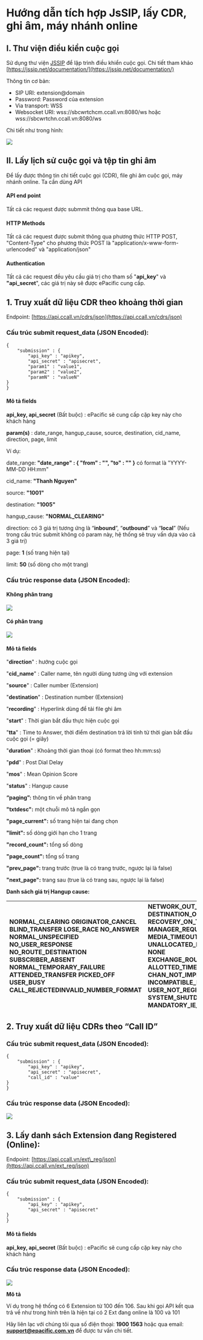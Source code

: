 # Hướng dẫn tích hợp JsSIP, lấy CDR, ghi âm, máy nhánh online

## **I. Thư viện điều kiển cuộc gọi**

Sử dụng thư viện [JSSIP](http://jssip.net/) để lập trình điều khiển cuộc gọi. Chi tiết tham khảo [https://jssip.net/documentation/](https://jssip.net/documentation/)

Thông tin cơ bản:

* SIP URI: extension@domain
* Password: Password của extension
* Via transport: WSS
* Websocket URI: wss://sbcwrtchcm.ccall.vn:8080/ws hoặc wss://sbcwrtchn.ccall.vn:8080/ws

Chi tiết như trong hình: 

![](.gitbook/assets/image.png)

## **II. Lấy lịch sử cuộc gọi và tệp tin ghi âm**

Để lấy được thông tin chi tiết cuộc gọi \(CDR\), file ghi âm cuộc gọi, máy nhánh online. Ta cần dùng API

#### **API end point**

Tất cả các request được submmit thông qua base URL.

#### **HTTP Methods**

Tất cả các request được submit thông qua phương thức HTTP POST, "Content-Type" cho phương thức POST là "application/x-www-form-urlencoded" và "application/json"

#### **Authentication**

Tất cả các request đều yêu cầu giá trị cho tham số "**api\_key**" và **"api\_secret**", các giá trị này sẽ được ePacific cung cấp.

## **1. Truy xuất dữ liệu CDR theo khoảng thời gian**

Endpoint: [https://api.ccall.vn/cdrs/json](https://api.ccall.vn/cdrs/json)

### **Cấu trúc submit request\_data \(JSON Encoded\):**

```text
{
	"submission" : {
		"api_key" : "apikey",
		"api_secret" : "apisecret",
		"param1" : "value1",
		"param2" : "value2",
		"paramN" : "valueN"
}
}
```

#### **Mô tả fields**

**api\_key, api\_secret** \(Bất buộc\) : ePacific sẽ cung cấp cặp key này cho khách hàng

**param\(s\)** : date\_range, hangup\_cause, source, destination, cid\_name, direction, page, limit

Ví dụ:

date\_range: **"date\_range" : { "from" : "", "to" : "" }** có format là "YYYY-MM-DD HH:mm"

cid\_name: **"Thanh Nguyen"**

source: **"1001"**

destination: **"1005"**

hangup\_cause: **"NORMAL\_CLEARING"**

direction: có 3 giá trị tương ứng là “**inbound**”, “**outbound**” và “**local**” \(Nếu trong cấu trúc submit không có param này, hệ thống sẽ truy vấn dựa vào cả 3 giá trị\)

page: **1** \(số trang hiện tại\)

limit: **50** \(số dòng cho một trang\)

### **Cấu trúc response data \(JSON Encoded\):**

#### Không phân trang

![](.gitbook/assets/api-nonpage.png)

#### Có phân trang

![](.gitbook/assets/api-paging.png)

#### **Mô tả fields**

"**direction**" : hướng cuộc gọi

"**cid\_name**" : Caller name, tên người dùng tương ứng với extension

"**source**" : Caller number \(Extension\)

"**destination**" : Destination number \(Extension\)

"**recording**" : Hyperlink dùng để tải file ghi âm

"**start**" : Thời gian bắt đầu thực hiện cuộc gọi

"**tta**" : Time to Answer, thời điểm destination trả lời tính từ thời gian bắt đầu cuộc gọi \(= giây\)

"**duration**" : Khoảng thời gian thoại \(có format theo hh:mm:ss\)

"**pdd**" : Post Dial Delay

"**mos**" : Mean Opinion Score

"**status**" : Hangup cause

**“paging”:** thông tin về phân trang

**"txtdesc":** một chuỗi mô tả ngắn gọn

**"page\_current":** số trang hiện tai đang chọn

**"limit":** số dòng giới hạn cho 1 trang

**"record\_count":** tổng số dòng

**"page\_count":** tổng số trang

**"prev\_page":** trang trước \(true là có trang trước, ngược lại là false\)

**"next\_page":** trang sau \(true là có trang sau, ngược lại là false\)

**Danh sách giá trị Hangup cause:**

| NORMAL\_CLEARING ORIGINATOR\_CANCEL BLIND\_TRANSFER LOSE\_RACE NO\_ANSWER NORMAL\_UNSPECIFIED NO\_USER\_RESPONSE NO\_ROUTE\_DESTINATION SUBSCRIBER\_ABSENT NORMAL\_TEMPORARY\_FAILURE ATTENDED\_TRANSFER PICKED\_OFF USER\_BUSY CALL\_REJECTEDINVALID\_NUMBER\_FORMAT | NETWORK\_OUT\_OF\_ORDER DESTINATION\_OUT\_OF\_ORDER RECOVERY\_ON\_TIMER\_EXPIRE MANAGER\_REQUEST MEDIA\_TIMEOUT UNALLOCATED\_NUMBER NONE EXCHANGE\_ROUTING\_ERROR ALLOTTED\_TIMEOUT CHAN\_NOT\_IMPLEMENTED INCOMPATIBLE\_DESTINATION USER\_NOT\_REGISTERED SYSTEM\_SHUTDOWN MANDATORY\_IE\_MISSING |
| :--- | :--- |


## **2. Truy xuất dữ liệu CDRs theo “Call ID”**

### **Cấu trúc submit request\_data \(JSON Encoded\):**

```text
{
	"submission" : {
		"api_key" : "apikey",
		"api_secret" : "apisecret",
		"call_id" : "value"
}
}
```

### **Cấu trúc response data \(JSON Encoded\):**

![](.gitbook/assets/api-callid-re1.png)

## **3. Lấy danh sách Extension đang Registered \(Online\):**

Endpoint: [https://api.ccall.vn/ext\_reg/json](https://api.ccall.vn/ext_reg/json)

### **Cấu trúc submit request\_data \(JSON Encoded\):**

```text
{
	"submission" : {
		"api_key" : "apikey",
		"api_secret" : "apisecret"
}
}
```

#### **Mô tả fields**

**api\_key, api\_secret** \(Bất buộc\) : ePacific sẽ cung cấp cặp key này cho khách hàng

### **Cấu trúc response data \(JSON Encoded\):**

![](.gitbook/assets/api-ext-online.png)

**Mô tả**

Ví dụ trong hệ thống có 6 Extension từ 100 đến 106. Sau khi gọi API kết qua trả về như trong hình trên là hiện tại có 2 Ext đang online là 100 và 101

Hãy liên lạc với chúng tôi qua số điện thoại: **1900 1563** hoặc qua email: **support@epacific.com.vn** để được tư vấn chi tiết.

